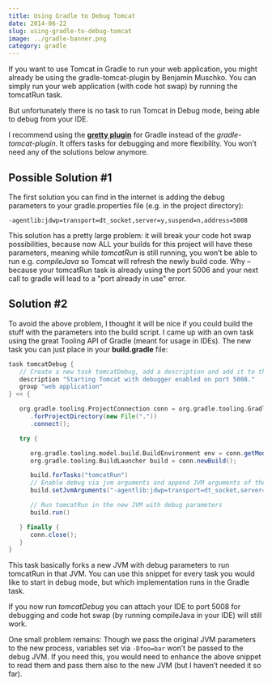 ```yaml
---
title: Using Gradle to Debug Tomcat
date: 2014-06-22
slug: using-gradle-to-debug-tomcat
image: ../gradle-banner.png
category: gradle
---
```


If you want to use Tomcat in Gradle to run your web application, you might already
be using the gradle-tomcat-plugin by Benjamin Muschko. You can simply run your web
application (with code hot swap) by running the tomcatRun task.

But unfortunately there is no task to run Tomcat in Debug mode, being able to debug from your IDE.

<Infobox title="Update">

I recommend using the [**gretty plugin**](https://github.com/akhikhl/gretty)
for Gradle instead of the *gradle-tomcat-plugin*. It offers tasks for debugging and more
flexibility. You won’t need any of the solutions below anymore.
</Infobox>

Possible Solution #1
--------------------

The first solution you can find in the internet is adding the debug parameters
to your gradle.properties file (e.g. in the project directory):

```-
-agentlib:jdwp=transport=dt_socket,server=y,suspend=n,address=5008
```

This solution has a pretty large problem: it will break your code hot swap possibilities,
because now ALL your builds for this project will have these parameters, meaning
while *tomcatRun* is still running, you won’t be able to run e.g. *compileJava* so
Tomcat will refresh the newly build code. Why – because your tomcatRun task is
already using the port 5006 and your next call to gradle will lead to a "port
already in use" error.

Solution #2
-----------

To avoid the above problem, I thought it will be nice if you could build the stuff
with the parameters into the build script. I came up with an own task using the great
Tooling API of Gradle (meant for usage in IDEs). The new task you can just place
in your **build.gradle** file:

```groovy
task tomcatDebug {
   // Create a new task tomcatDebug, add a description and add it to the same group as tomcatRun
   description "Starting Tomcat with debugger enabled on port 5008."
   group "web application"
} << {

   org.gradle.tooling.ProjectConnection conn = org.gradle.tooling.GradleConnector.newConnector()
      .forProjectDirectory(new File("."))
      .connect();

   try {

      org.gradle.tooling.model.build.BuildEnvironment env = conn.getModel(org.gradle.tooling.model.build.BuildEnvironment.class)
      org.gradle.tooling.BuildLauncher build = conn.newBuild();

      build.forTasks("tomcatRun")
      // Enable debug via jvm arguments and append JVM arguments of the currently running vm (except -D).
      build.setJvmArguments("-agentlib:jdwp=transport=dt_socket,server=y,suspend=n,address=5008", *env.java.jvmArguments)

      // Run tomcatRun in the new JVM with debug parameters
      build.run()

   } finally {
      conn.close();
   }
}
```

This task basically forks a new JVM with debug parameters to run tomcatRun in that
JVM. You can use this snippet for every task you would like to start in debug mode,
but which implementation runs in the Gradle task.

If you now run *tomcatDebug* you can attach your IDE to port 5008 for debugging and
code hot swap (by running compileJava in your IDE) will still work.

One small problem remains: Though we pass the original JVM parameters to the new
process, variables set via `-Dfoo=bar` won’t be passed to the debug JVM. If you need
this, you would need to enhance the above snippet to read them and pass them also
to the new JVM (but I haven’t needed it so far).
